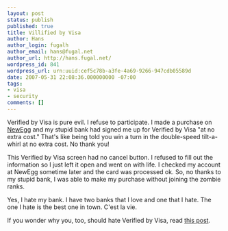 ```yaml
---
layout: post
status: publish
published: true
title: Villified by Visa
author: Hans
author_login: fugalh
author_email: hans@fugal.net
author_url: http://hans.fugal.net/
wordpress_id: 841
wordpress_url: urn:uuid:cef5c78b-a3fe-4a69-9266-947cdb05589d
date: 2007-05-31 22:08:36.000000000 -07:00
tags:
- visa
- security
comments: []
---
```

<p>Verified by Visa is pure evil. I refuse to participate. I made a purchase on <a href="http://newegg.com">NewEgg</a> and my stupid bank had signed me up for Verified by Visa "at no extra cost." That's like being told you win a turn in the double-speed tilt-a-whirl at no extra cost. No thank you!</p>

<p>This Verified by Visa screen had no cancel button. I refused to fill out the information so I just left it open and went on with life. I checked my account at NewEgg sometime later and the card was processed ok. So, no thanks to my stupid bank, I was able to make my purchase without joining the zombie ranks.</p>

<p>Yes, I hate my bank. I have two banks that I love and one that I hate. The one I hate is the best one in town. C'est la vie.</p>

<p>If you wonder why you, too, should hate Verified by Visa, read <a href="http://forge.ironrealms.com/2006/09/17/billing-stupidity/">this post</a>.</p>
